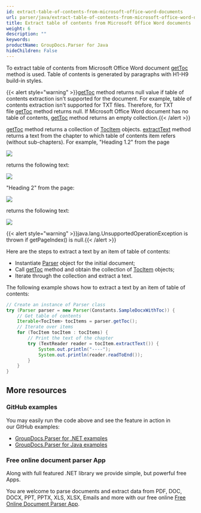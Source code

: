 ```yaml
---
id: extract-table-of-contents-from-microsoft-office-word-documents
url: parser/java/extract-table-of-contents-from-microsoft-office-word-documents
title: Extract table of contents from Microsoft Office Word documents
weight: 6
description: ""
keywords: 
productName: GroupDocs.Parser for Java
hideChildren: False
---
```

To extract table of contents from Microsoft Office Word document [getToc](https://reference.groupdocs.com/java/parser/com.groupdocs.parser/Parser#getToc()) method is used. Table of contents is generated by paragraphs with H1-H9 build-in styles.

{{< alert style="warning" >}}[getToc](https://reference.groupdocs.com/java/parser/com.groupdocs.parser/Parser#getToc()) method returns null value if table of contents extraction isn't supported for the document. For example, table of contents extraction isn't supported for TXT files. Therefore, for TXT file [getToc](https://reference.groupdocs.com/java/parser/com.groupdocs.parser/Parser#getToc()) method returns null. If Microsoft Office Word document has no table of contents, [getToc](https://reference.groupdocs.com/java/parser/com.groupdocs.parser/Parser#getToc()) method returns an empty collection.{{< /alert >}}

[getToc](https://reference.groupdocs.com/java/parser/com.groupdocs.parser/Parser#getToc()) method returns a collection of [TocItem](https://reference.groupdocs.com/java/parser/com.groupdocs.parser.data/TocItem) objects. [extractText](https://reference.groupdocs.com/java/parser/com.groupdocs.parser.data/TocItem#extractText()) method returns a text from the chapter to which table of contents item refers (without sub-chapters). For example, "Heading 1.2" from the page

![](/parser/java/images/extract-table-of-contents-from-microsoft-office-word-documents.png)

returns the following text:

![](/parser/java/images/extract-table-of-contents-from-microsoft-office-word-documents_1.png)

"Heading 2" from the page:

![](/parser/java/images/extract-table-of-contents-from-microsoft-office-word-documents_2.png)

returns the following text:

![](/parser/java/images/extract-table-of-contents-from-microsoft-office-word-documents_3.png)

{{< alert style="warning" >}}java.lang.UnsupportedOperationException is thrown if getPageIndex() is null.{{< /alert >}}

Here are the steps to extract a text by an item of table of contents:

*   Instantiate [Parser](https://reference.groupdocs.com/java/parser/com.groupdocs.parser/Parser) object for the initial document;
*   Call [getToc](https://reference.groupdocs.com/java/parser/com.groupdocs.parser/Parser#getToc()) method and obtain the collection of [TocItem](https://reference.groupdocs.com/java/parser/com.groupdocs.parser.data/TocItem) objects;
*   Iterate through the collection and extract a text.

The following example shows how to extract a text by an item of table of contents:

```java
// Create an instance of Parser class
try (Parser parser = new Parser(Constants.SampleDocxWithToc)) {
    // Get table of contents
    Iterable<TocItem> tocItems = parser.getToc();
    // Iterate over items
    for (TocItem tocItem : tocItems) {
        // Print the text of the chapter
        try (TextReader reader = tocItem.extractText()) {
            System.out.println("----");
            System.out.println(reader.readToEnd());
        }
    }
}
```

## More resources

### GitHub examples

You may easily run the code above and see the feature in action in our GitHub examples:

*   [GroupDocs.Parser for .NET examples](https://github.com/groupdocs-parser/GroupDocs.Parser-for-.NET)    
*   [GroupDocs.Parser for Java examples](https://github.com/groupdocs-parser/GroupDocs.Parser-for-Java)    

### Free online document parser App

Along with full featured .NET library we provide simple, but powerful free Apps.

You are welcome to parse documents and extract data from PDF, DOC, DOCX, PPT, PPTX, XLS, XLSX, Emails and more with our free online [Free Online Document Parser App](https://products.groupdocs.app/parser).